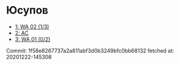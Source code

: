 # Юсупов
- [1: WA 02 (1/3)](1.md)
- [2: AC](2.md)
- [3: WA 01 (0/2)](3.md)

Commit: 1f58e8267737a2a811abf3d0b3249bfc0bb68132
 fetched at: 20201222-145308
